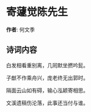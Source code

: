 # 寄蘧觉陈先生

**作者**: 何文季

## 诗词内容

白发相看重别离，几囘默坐撚吟髭。

子猷不作乘舟兴，庞老终无出郭时。

隔面云山如有碍，输心泓颖寄相思。

文溪遗稿伤沦落，此事还当付与谁。

